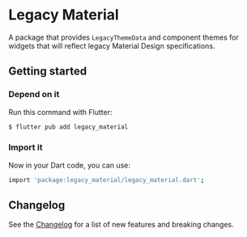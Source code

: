 # Legacy Material

A package that provides `LegacyThemeData` and component themes for widgets that
will reflect legacy Material Design specifications.

## Getting started

### Depend on it

Run this command with Flutter:

```sh
$ flutter pub add legacy_material
```

### Import it

Now in your Dart code, you can use:

```sh
import 'package:legacy_material/legacy_material.dart';
```

## Changelog

See the
[Changelog](https://github.com/flutter/packages/blob/main/packages/legacy_material/CHANGELOG.md)
for a list of new features and breaking changes.
